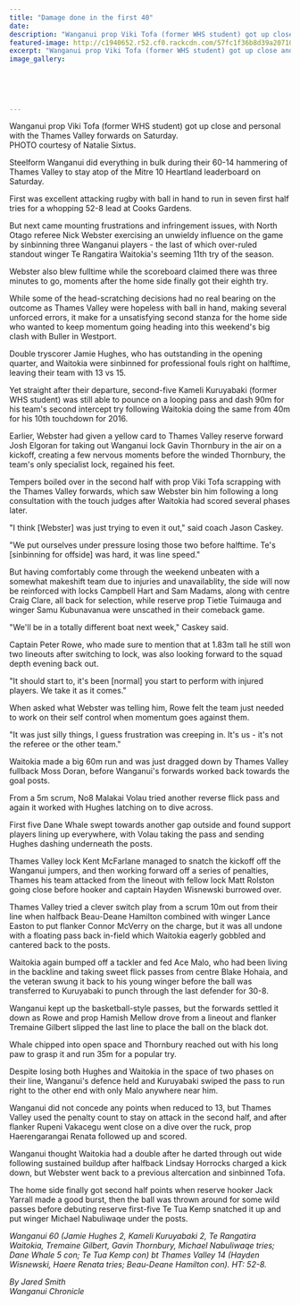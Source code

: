 ```yaml
---
title: "Damage done in the first 40"
date: 
description: "Wanganui prop Viki Tofa (former WHS student) got up close and personal with the Thames Valley forwards on Saturday..."
featured-image: http://c1940652.r52.cf0.rackcdn.com/57fc1f36b8d39a20710029a1/Ex-Viki-Tofa-WU-Rugby-v-Thames-Valley-chron-3-Oct-2016.jpg
excerpt: "Wanganui prop Viki Tofa (former WHS student) got up close and personal with the Thames Valley forwards on Saturday."
image_gallery:
    
    
    
    
    
---
```


<p>Wanganui prop Viki Tofa (former WHS student) got up close and personal with the Thames Valley forwards on Saturday.<br />PHOTO courtesy of Natalie Sixtus.</p>
<p>Steelform Wanganui did everything in bulk during their 60-14 hammering of Thames Valley to stay atop of the Mitre 10 Heartland leaderboard on Saturday.</p>
<p>First was excellent attacking rugby with ball in hand to run in seven first half tries for a whopping 52-8 lead at Cooks Gardens.</p>
<p>But next came mounting frustrations and infringement issues, with North Otago referee Nick Webster exercising an unwieldy influence on the game by sinbinning three Wanganui players - the last of which over-ruled standout winger Te Rangatira Waitokia's seeming 11th try of the season.</p>
<p>Webster also blew fulltime while the scoreboard claimed there was three minutes to go, moments after the home side finally got their eighth try.</p>
<p>While some of the head-scratching decisions had no real bearing on the outcome as Thames Valley were hopeless with ball in hand, making several unforced errors, it make for a unsatisfying second stanza for the home side who wanted to keep momentum going heading into this weekend's big clash with Buller in Westport.</p>
<p>Double tryscorer Jamie Hughes, who has outstanding in the opening quarter, and Waitokia were sinbinned for professional fouls right on halftime, leaving their team with 13 vs 15.</p>
<p>Yet straight after their departure, second-five Kameli Kuruyabaki (former WHS student) was still able to pounce on a looping pass and dash 90m for his team's second intercept try following Waitokia doing the same from 40m for his 10th touchdown for 2016.</p>
<p>Earlier, Webster had given a yellow card to Thames Valley reserve forward Josh Elgoran for taking out Wanganui lock Gavin Thornbury in the air on a kickoff, creating a few nervous moments before the winded Thornbury, the team's only specialist lock, regained his feet.</p>
<p>Tempers boiled over in the second half with prop Viki Tofa scrapping with the Thames Valley forwards, which saw Webster bin him following a long consultation with the touch judges after Waitokia had scored several phases later.&nbsp;</p>
<p>"I think [Webster] was just trying to even it out," said coach Jason Caskey.</p>
<p>"We put ourselves under pressure losing those two before halftime. Te's [sinbinning for offside] was hard, it was line speed."</p>
<p>But having comfortably come through the weekend unbeaten with a somewhat makeshift team due to injuries and unavailablity, the side will now be reinforced with locks Campbell Hart and Sam Madams, along with centre Craig Clare, all back for selection, while reserve prop Tietie Tuimauga and winger Samu Kubunavanua were unscathed in their comeback game.</p>
<p>"We'll be in a totally different boat next week," Caskey said.</p>
<p>Captain Peter Rowe, who made sure to mention that at 1.83m tall he still won two lineouts after switching to lock, was also looking forward to the squad depth evening back out.</p>
<p>"It should start to, it's been [normal] you start to perform with injured players. We take it as it comes."</p>
<p>When asked what Webster was telling him, Rowe felt the team just needed to work on their self control when momentum goes against them.</p>
<p>"It was just silly things, I guess frustration was creeping in. It's us - it's not the referee or the other team."</p>
<p>Waitokia made a big 60m run and was just dragged down by Thames Valley fullback Moss Doran, before Wanganui's forwards worked back towards the goal posts.</p>
<p>From a 5m scrum, No8 Malakai Volau tried another reverse flick pass and again it worked with Hughes latching on to dive across.</p>
<p>First five Dane Whale swept towards another gap outside and found support players lining up everywhere, with Volau taking the pass and sending Hughes dashing underneath the posts.</p>
<p>Thames Valley lock Kent McFarlane managed to snatch the kickoff off the Wanganui jumpers, and then working forward off a series of penalties, Thames his team attacked from the lineout with fellow lock Matt Rolston going close before hooker and captain Hayden Wisnewski burrowed over.</p>
<p>Thames Valley tried a clever switch play from a scrum 10m out from their line when halfback Beau-Deane Hamilton combined with winger Lance Easton to put flanker Connor McVerry on the charge, but it was all undone with a floating pass back in-field which Waitokia eagerly gobbled and cantered back to the posts.</p>
<p>Waitokia again bumped off a tackler and fed Ace Malo, who had been living in the backline and taking sweet flick passes from centre Blake Hohaia, and the veteran swung it back to his young winger before the ball was transferred to Kuruyabaki to punch through the last defender for 30-8.</p>
<p>Wanganui kept up the basketball-style passes, but the forwards settled it down as Rowe and prop Hamish Mellow drove from a lineout and flanker Tremaine Gilbert slipped the last line to place the ball on the black dot.</p>
<p>Whale chipped into open space and Thornbury reached out with his long paw to grasp it and run 35m for a popular try.</p>
<p>Despite losing both Hughes and Waitokia in the space of two phases on their line, Wanganui's defence held and Kuruyabaki swiped the pass to run right to the other end with only Malo anywhere near him.</p>
<p>Wanganui did not concede any points when reduced to 13, but Thames Valley used the penalty count to stay on attack in the second half, and after flanker Rupeni Vakacegu went close on a dive over the ruck, prop Haerengarangai Renata followed up and scored.</p>
<p>Wanganui thought Waitokia had a double after he darted through out wide following sustained buildup after halfback Lindsay Horrocks charged a kick down, but Webster went back to a previous altercation and sinbinned Tofa.</p>
<p>The home side finally got second half points when reserve hooker Jack Yarrall made a good burst, then the ball was thrown around for some wild passes before debuting reserve first-five Te Tua Kemp snatched it up and put winger Michael Nabuliwaqe under the posts.</p>
<p><em>Wanganui 60 (Jamie Hughes 2, Kameli Kuruyabaki 2, Te Rangatira Waitokia, Tremaine Gilbert, Gavin Thornbury, Michael Nabuliwaqe tries; Dane Whale 5 con; Te Tua Kemp con) bt Thames Valley 14 (Hayden Wisnewski, Haere Renata tries; Beau-Deane Hamilton con). HT: 52-8.</em></p>
<p><em>By Jared Smith<br /></em><em>Wanganui Chronicle&nbsp;</em></p>

